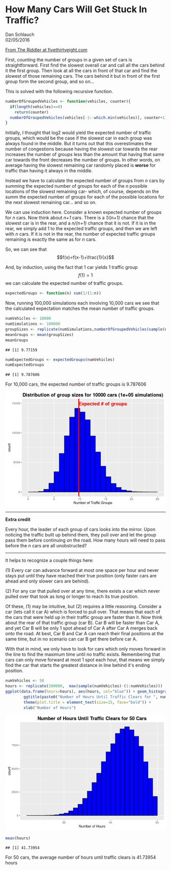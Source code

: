 # How Many Cars Will Get Stuck In Traffic?
Dan Schlauch  
02/05/2016  


[From The Riddler at fivethirtyeight.com](http://fivethirtyeight.com/features/how-many-cars-will-get-stuck-in-traffic/)

First, counting the number of groups in a given set of cars is straightforward.  First find the slowest overall car and call all the cars behind it the first group.  Then look at all the cars in front of that car and find the slowest of those remaining cars.  The cars behind it but in front of the first group form the second group, and so on...  

This is solved with the following recursive function.


```r
numberOfGroupedVehicles <- function(vehicles, counter){
  if(length(vehicles)==0)
    return(counter)
  numberOfGroupedVehicles(vehicles[-1:-which.min(vehicles)], counter+1)  
}
```

Initially, I thought that log2 would yield the expected number of traffic groups, which would be the case if the slowest car in each group was always found in the middle.  But it turns out that this overestimates the number of congestions because having the slowest car towards the rear increases the number of groups less than the amount that having that same car towards the front decreases the number of groups.  In other words, on average having the slowest remaining car randomly placed is **worse** for traffic than having it always in the middle.

Instead we have to calculate the expected number of groups from *n* cars by summing the expected number of groups for each of the *n* possible locations of the slowest remaining car- which, of course, depends on the summ the expected number of groups for each of the possible locations for the next slowest remaining car... and so on.

We can use induction here.  Consider a known expected number of groups for *n* cars.  Now think about *n+1* cars.  There is a *1/(n+1)* chance that the slowest car is in the rear, and a *n/(n+1)* chance that it is not.  If it is in the rear, we simply add 1 to the expected traffic groups, and then we are left with *n* cars. If it is not in the rear, the number of expected traffic groups remaining is exactly the same as for *n* cars.

So, we can see that $$f(x)=f(x-1)+\frac{1}{x}$$

And, by induction, using the fact that 1 car yields 1 traffic group $$f(1)=1$$ we can calculate the expected number of traffic groups.


```r
expectedGroups <- function(n) sum(1/(1:n))
```

Now, running 100,000 simulations each involving 10,000 cars we see that the calculated expectation matches the mean number of traffic groups.


```r
numVehicles <- 10000
numSimulations <- 100000
groupSizes <- replicate(numSimulations,numberOfGroupedVehicles(sample(numVehicles), 0))
meanGroups <- mean(groupSizes)
meanGroups
```

```
## [1] 9.77159
```

```r
numExpectedGroups <- expectedGroups(numVehicles)
numExpectedGroups
```

```
## [1] 9.787606
```

For 10,000 cars, the expected number of traffic groups is 9.787606

![](538Traffic_files/figure-html/unnamed-chunk-5-1.png)

***

**Extra credit**

Every hour, the leader of each group of cars looks into the mirror.  Upon noticing the traffic built up behind them, they pull over and let the group pass them before continuing on the road.  How many hours will need to pass before the *n* cars are all unobstructed?

***

It helps to recognize a couple things here:

(1) Every car can advance forward at most one space per hour and never stays put until they have reached their true position (only faster cars are ahead and only slower cars are behind).

(2) For any car that pulled over at any time, there exists a car which never pulled over that took as long or longer to reach its true position.


Of these, (1) may be intuitive, but (2) requires a little reasoning.  Consider a car (lets call it car A) which is forced to pull over.  That means that each of the cars that were held up in their traffic group are faster than it.  Now think about the rear of that traffic group (car B).  Car B will be faster than Car A, and yet Car B will be only 1 spot ahead of Car A after Car A merges back onto the road.  At best, Car B and Car A can reach their final positions at the same time, but in no scenario can car B get there before car A.  

With that in mind, we only have to look for cars which only moves forward in the line to find the maximum time until no traffic exists.  Remembering that cars can only move forward at most 1 spot each hour, that means we simply find the car that starts the greatest distance in line behind it's ending position.




```r
numVehicles <- 50
hours <- replicate(100000,  max(sample(numVehicles)-(1:numVehicles)))
ggplot(data.frame(hours=hours), aes(hours, col="blue")) + geom_histogram(color="black",binwidth=1,fill=I("blue")) + 
        ggtitle(paste0("Number of Hours Until Traffic Clears for ", numVehicles, " Cars")) + 
        theme(plot.title = element_text(size=15, face="bold")) +
        xlab("Number of Hours")
```

![](538Traffic_files/figure-html/unnamed-chunk-7-1.png)

```r
mean(hours)
```

```
## [1] 41.73954
```
For 50 cars, the average number of hours until traffic clears is 41.73954 hours
